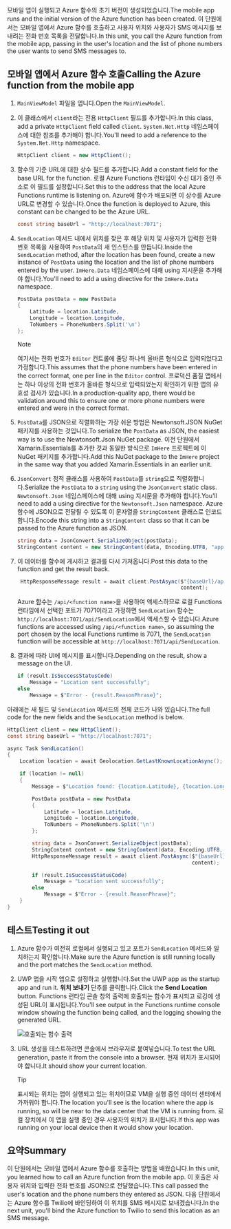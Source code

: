 <span data-ttu-id="78937-101">모바일 앱이 실행되고 Azure 함수의 초기 버전이 생성되었습니다.</span><span class="sxs-lookup"><span data-stu-id="78937-101">The mobile app runs and the initial version of the Azure function has been created.</span></span> <span data-ttu-id="78937-102">이 단원에서는 모바일 앱에서 Azure 함수를 호출하고 사용자 위치와 사용자가 SMS 메시지를 보내려는 전화 번호 목록을 전달합니다.</span><span class="sxs-lookup"><span data-stu-id="78937-102">In this unit, you call the Azure function from the mobile app, passing in the user's location and the list of phone numbers the user wants to send SMS messages to.</span></span>

## <a name="calling-the-azure-function-from-the-mobile-app"></a><span data-ttu-id="78937-103">모바일 앱에서 Azure 함수 호출</span><span class="sxs-lookup"><span data-stu-id="78937-103">Calling the Azure function from the mobile app</span></span>

1. <span data-ttu-id="78937-104">`MainViewModel` 파일을 엽니다.</span><span class="sxs-lookup"><span data-stu-id="78937-104">Open the `MainViewModel`.</span></span>

1. <span data-ttu-id="78937-105">이 클래스에서 `client`라는 전용 `HttpClient` 필드를 추가합니다.</span><span class="sxs-lookup"><span data-stu-id="78937-105">In this class, add a private `HttpClient` field called `client`.</span></span> <span data-ttu-id="78937-106">`System.Net.Http` 네임스페이스에 대한 참조를 추가해야 합니다.</span><span class="sxs-lookup"><span data-stu-id="78937-106">You'll need to add a reference to the `System.Net.Http` namespace.</span></span>

    ```cs
    HttpClient client = new HttpClient();
    ```

1. <span data-ttu-id="78937-107">함수의 기준 URL에 대한 상수 필드를 추가합니다.</span><span class="sxs-lookup"><span data-stu-id="78937-107">Add a constant field for the base URL for the function.</span></span> <span data-ttu-id="78937-108">로컬 Azure Functions 런타임이 수신 대기 중인 주소로 이 필드를 설정합니다.</span><span class="sxs-lookup"><span data-stu-id="78937-108">Set this to the address that the local Azure Functions runtime is listening on.</span></span> <span data-ttu-id="78937-109">Azure에 함수가 배포되면 이 상수를 Azure URL로 변경할 수 있습니다.</span><span class="sxs-lookup"><span data-stu-id="78937-109">Once the function is deployed to Azure, this constant can be changed to be the Azure URL.</span></span>

    ```cs
    const string baseUrl = "http://localhost:7071";
    ```

1. <span data-ttu-id="78937-110">`SendLocation` 메서드 내에서 위치를 찾은 후 해당 위치 및 사용자가 입력한 전화 번호 목록을 사용하여 `PostData`의 새 인스턴스를 만듭니다.</span><span class="sxs-lookup"><span data-stu-id="78937-110">Inside the `SendLocation` method, after the location has been found, create a new instance of `PostData` using the location and the list of phone numbers entered by the user.</span></span> <span data-ttu-id="78937-111">`ImHere.Data` 네임스페이스에 대해 using 지시문을 추가해야 합니다.</span><span class="sxs-lookup"><span data-stu-id="78937-111">You'll need to add a using directive for the `ImHere.Data` namespace.</span></span>

    ```cs
    PostData postData = new PostData
    {
        Latitude = location.Latitude,
        Longitude = location.Longitude,
        ToNumbers = PhoneNumbers.Split('\n')
    };
    ```

    > [!NOTE]
    > <span data-ttu-id="78937-112">여기서는 전화 번호가 `Editor` 컨트롤에 줄당 하나씩 올바른 형식으로 입력되었다고 가정합니다.</span><span class="sxs-lookup"><span data-stu-id="78937-112">This assumes that the phone numbers have been entered in the correct format, one per line in the `Editor` control.</span></span> <span data-ttu-id="78937-113">프로덕션 품질 앱에서는 하나 이상의 전화 번호가 올바른 형식으로 입력되었는지 확인하기 위한 앱의 유효성 검사가 있습니다.</span><span class="sxs-lookup"><span data-stu-id="78937-113">In a production-quality app, there would be validation around this to ensure one or more phone numbers were entered and were in the correct format.</span></span>    
 

1. <span data-ttu-id="78937-114">`PostData`를 JSON으로 직렬화하는 가장 쉬운 방법은 Newtonsoft.JSON NuGet 패키지를 사용하는 것입니다.</span><span class="sxs-lookup"><span data-stu-id="78937-114">To serialize the `PostData` as JSON, the easiest way is to use the Newtonsoft.Json NuGet package.</span></span> <span data-ttu-id="78937-115">이전 단원에서 Xamarin.Essentials를 추가한 것과 동일한 방식으로 `ImHere` 프로젝트에 이 NuGet 패키지를 추가합니다.</span><span class="sxs-lookup"><span data-stu-id="78937-115">Add this NuGet package to the `ImHere` project in the same way that you added Xamarin.Essentials in an earlier unit.</span></span>

1. <span data-ttu-id="78937-116">`JsonConvert` 정적 클래스를 사용하여 `PostData`를 `string`으로 직렬화합니다.</span><span class="sxs-lookup"><span data-stu-id="78937-116">Serialize the `PostData` to a `string` using the `JsonConvert` static class.</span></span> <span data-ttu-id="78937-117">`Newtonsoft.Json` 네임스페이스에 대해 using 지시문을 추가해야 합니다.</span><span class="sxs-lookup"><span data-stu-id="78937-117">You'll need to add a using directive for the `Newtonsoft.Json` namespace.</span></span> <span data-ttu-id="78937-118">Azure 함수에 JSON으로 전달될 수 있도록 이 문자열을 `StringContent` 클래스로 인코드합니다.</span><span class="sxs-lookup"><span data-stu-id="78937-118">Encode this string into a `StringContent` class so that it can be passed to the Azure function as JSON.</span></span>

    ```cs
    string data = JsonConvert.SerializeObject(postData);
    StringContent content = new StringContent(data, Encoding.UTF8, "application/json");
    ```

1. <span data-ttu-id="78937-119">이 데이터를 함수에 게시하고 결과를 다시 가져옵니다.</span><span class="sxs-lookup"><span data-stu-id="78937-119">Post this data to the function and get the result back.</span></span>

   ```cs
    HttpResponseMessage result = await client.PostAsync($"{baseUrl}/api/SendLocation",
                                                        content);
   ```

   <span data-ttu-id="78937-120">Azure 함수는 `/api/<function name>`을 사용하여 액세스하므로 로컬 Functions 런타임에서 선택한 포트가 7071이라고 가정하면 `SendLocation` 함수는 `http://localhost:7071/api/SendLocation`에서 액세스할 수 있습니다.</span><span class="sxs-lookup"><span data-stu-id="78937-120">Azure functions are accessed using `/api/<function name>`, so assuming the port chosen by the local Functions runtime is 7071, the `SendLocation` function will be accessible at `http://localhost:7071/api/SendLocation`.</span></span>

1. <span data-ttu-id="78937-121">결과에 따라 UI에 메시지를 표시합니다.</span><span class="sxs-lookup"><span data-stu-id="78937-121">Depending on the result, show a message on the UI.</span></span>

    ```cs
    if (result.IsSuccessStatusCode)
        Message = "Location sent successfully";
    else
        Message = $"Error - {result.ReasonPhrase}";
    ```

<span data-ttu-id="78937-122">아래에는 새 필드 및 `SendLocation` 메서드의 전체 코드가 나와 있습니다.</span><span class="sxs-lookup"><span data-stu-id="78937-122">The full code for the new fields and the `SendLocation` method is below.</span></span>

```cs
HttpClient client = new HttpClient();
const string baseUrl = "http://localhost:7071";

async Task SendLocation()
{
    Location location = await Geolocation.GetLastKnownLocationAsync();

    if (location != null)
    {
        Message = $"Location found: {location.Latitude}, {location.Longitude}.";

        PostData postData = new PostData
        {
            Latitude = location.Latitude,
            Longitude = location.Longitude,
            ToNumbers = PhoneNumbers.Split('\n')
        };

        string data = JsonConvert.SerializeObject(postData);
        StringContent content = new StringContent(data, Encoding.UTF8, "application/json");
        HttpResponseMessage result = await client.PostAsync($"{baseUrl}/api/SendLocation",
                                                            content);

        if (result.IsSuccessStatusCode)
            Message = "Location sent successfully";
        else
            Message = $"Error - {result.ReasonPhrase}";
    }
}
```

## <a name="testing-it-out"></a><span data-ttu-id="78937-123">테스트</span><span class="sxs-lookup"><span data-stu-id="78937-123">Testing it out</span></span>

1. <span data-ttu-id="78937-124">Azure 함수가 여전히 로컬에서 실행되고 있고 포트가 `SendLocation` 메서드와 일치하는지 확인합니다.</span><span class="sxs-lookup"><span data-stu-id="78937-124">Make sure the Azure function is still running locally and the port matches the `SendLocation` method.</span></span>

1. <span data-ttu-id="78937-125">UWP 앱을 시작 앱으로 설정하고 실행합니다.</span><span class="sxs-lookup"><span data-stu-id="78937-125">Set the UWP app as the startup app and run it.</span></span> <span data-ttu-id="78937-126">**위치 보내기** 단추를 클릭합니다.</span><span class="sxs-lookup"><span data-stu-id="78937-126">Click the **Send Location** button.</span></span> <span data-ttu-id="78937-127">Functions 런타임 콘솔 창의 출력에 호출되는 함수가 표시되고 로깅에 생성된 URL이 표시됩니다.</span><span class="sxs-lookup"><span data-stu-id="78937-127">You'll see output in the Functions runtime console window showing the function being called, and the logging showing the generated URL.</span></span>

    ![호출되는 함수 출력](../media/6-function-called.png)

1. <span data-ttu-id="78937-129">URL 생성을 테스트하려면 콘솔에서 브라우저로 붙여넣습니다.</span><span class="sxs-lookup"><span data-stu-id="78937-129">To test the URL generation, paste it from the console into a browser.</span></span> <span data-ttu-id="78937-130">현재 위치가 표시되어야 합니다.</span><span class="sxs-lookup"><span data-stu-id="78937-130">It should show your current location.</span></span>

    > [!TIP]
    > <span data-ttu-id="78937-131">표시되는 위치는 앱이 실행되고 있는 위치이므로 VM을 실행 중인 데이터 센터에서 가까워야 합니다.</span><span class="sxs-lookup"><span data-stu-id="78937-131">The location you'll see is the location where the app is running, so will be near to the data center that the VM is running from.</span></span> <span data-ttu-id="78937-132">로컬 장치에서 이 앱을 실행 중인 경우 사용자의 위치가 표시됩니다.</span><span class="sxs-lookup"><span data-stu-id="78937-132">If this app was running on your local device then it would show your location.</span></span>

## <a name="summary"></a><span data-ttu-id="78937-133">요약</span><span class="sxs-lookup"><span data-stu-id="78937-133">Summary</span></span>

<span data-ttu-id="78937-134">이 단원에서는 모바일 앱에서 Azure 함수를 호출하는 방법을 배웠습니다.</span><span class="sxs-lookup"><span data-stu-id="78937-134">In this unit, you learned how to call an Azure function from the mobile app.</span></span> <span data-ttu-id="78937-135">이 호출은 사용자 위치와 입력한 전화 번호를 JSON으로 전달했습니다.</span><span class="sxs-lookup"><span data-stu-id="78937-135">This call passed the user's location and the phone numbers they entered as JSON.</span></span> <span data-ttu-id="78937-136">다음 단원에서는 Azure 함수를 Twilio에 바인딩하여 이 위치를 SMS 메시지로 보내겠습니다.</span><span class="sxs-lookup"><span data-stu-id="78937-136">In the next unit, you'll bind the Azure function to Twilio to send this location as an SMS message.</span></span>